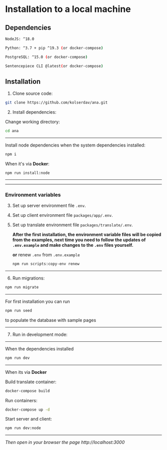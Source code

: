 # Installation to a local machine

## Dependencies

```sh
NodeJS: ^18.0

Python: ^3.7 + pip ^19.3 (or docker-compose)

PostgreSQL: ^15.0 (or docker-compose)

Sentencepiece CLI @latest(or docker-compose)

```

## Installation

1. Clone source code:

```sh
git clone https://github.com/kolserdav/ana.git
```

2. Install dependencies:

Change working directory:

```sh
cd ana
```

---

Install node dependencies when the system dependencies installed:

```sh
npm i
```

When it's via **Docker**:

```
npm run install:node
```

---

---

### Environment variables

3. Set up server environment file `.env`.
4. Set up client environment file `packages/app/.env`.
5. Set up translate environment file `packages/translate/.env`.

   **After the first installation, the environment variable files will be copied from the examples, next time you need to follow the updates of `.env.example` and make changes to the `.env` files yourself.**

   **or** renew `.env` from `.env.example`

   ```sh
   npm run scripts:copy-env renew
   ```

---

6. Run migrations:

```sh
npm run migrate
```

---

For first installation you can run

```sh
npm run seed
```

to populate the database with sample pages

---

7. Run in development mode:

---

When the dependencies installed

```sh
npm run dev
```

---

When its via **Docker**

Build translate container:

```sh
docker-compose build
```

Run containers:

```sh
docker-compose up -d
```

Start server and client:

```sh
npm run dev:node
```

---

_Then open in your browser the page http://localhost:3000_
